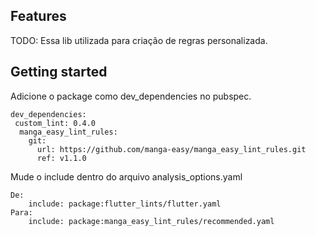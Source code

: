 ## Features

TODO: Essa lib utilizada para criação de regras personalizada.

## Getting started

Adicione o package como dev_dependencies no pubspec.

```
dev_dependencies:
 custom_lint: 0.4.0
  manga_easy_lint_rules:
    git:
      url: https://github.com/manga-easy/manga_easy_lint_rules.git
      ref: v1.1.0
```

Mude o include dentro do arquivo analysis_options.yaml

```
De:
    include: package:flutter_lints/flutter.yaml
Para:
    include: package:manga_easy_lint_rules/recommended.yaml
```
